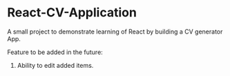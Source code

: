# React-CV-Application
A small project to demonstrate learning of React by building a CV generator App.


Feature to be added in the future:
1. Ability to edit added items.
